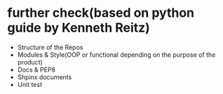# further check(based on python guide by Kenneth Reitz)

- Structure of the Repos
- Modules & Style(OOP or functional depending on the purpose of the product)
- Docs & PEP8
- Shpinx documents
- Unit test

